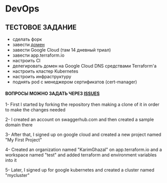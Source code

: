 # DevOps

## ТЕСТОВОЕ ЗАДАНИЕ

- сделать форк
- завести [домен](https://bit.ly/2HzMymc)
- завести Google Cloud (там 14 дневный триал)
- завести app.terraform.io
- настроить CI
- делегировать домен на Google Cloud DNS средствами Terraform'a
- настроить кластер Kubernetes
- настроить инфраструктуру
- поднять pod с менеджером сертификатов (cert-manager)

#### ВОПРОСЫ МОЖНО ЗАДАТЬ ЧЕРЕЗ [ISSUES](https://github.com/Atlantis-Academy/test/issues/new)


1- First I started by forking the repository then making a clone of it in order to make the changes needed

2- I created an account on swaggerhub.com and then created a sample domain there

3- After that, I signed up on google cloud and created a new project named "My First Project"

4- Created an organization named "KarimGhazal" on app.terraform.io 
and a workspace named "test" and added terraform and environment variables into it

5- Later, I signed up for google kubernetes and created a cluster named "mycluster"





